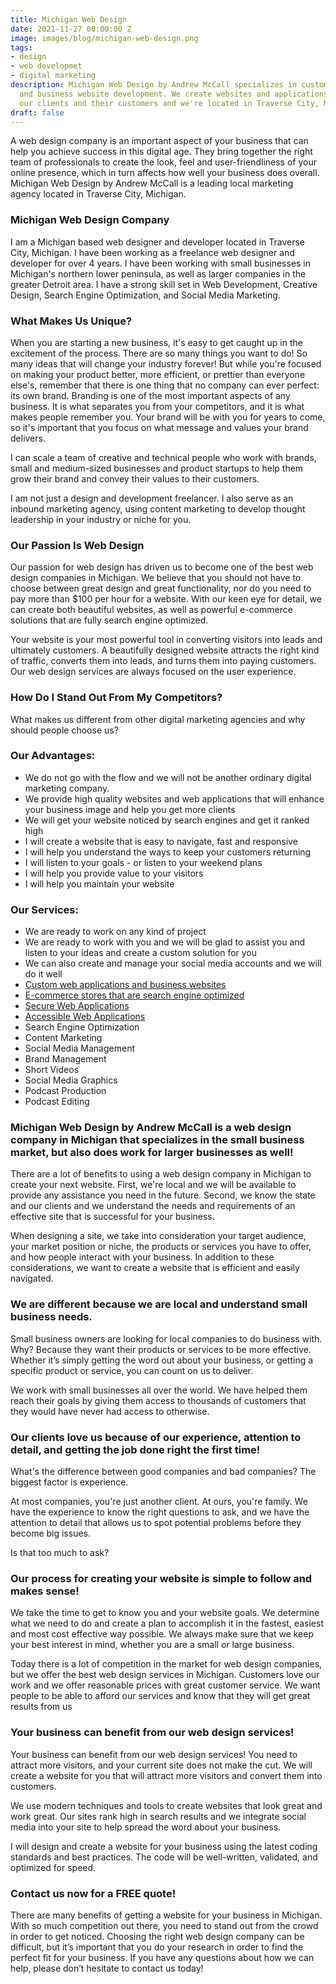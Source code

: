```yaml
---
title: Michigan Web Design
date: 2021-11-27 00:00:00 Z
image: images/blog/michigan-web-design.png
tags:
- design
- web developmet
- digital marketing
description: Michigan Web Design by Andrew McCall specializes in custom web application
  and business website development. We create websites and applications that help
  our clients and their customers and we're located in Traverse City, Michigan.
draft: false
---
```


A web design company is an important aspect of your business that can help you achieve success in this digital age. They bring together the right team of professionals to create the look, feel and user-friendliness of your online presence, which in turn affects how well your business does overall. Michigan Web Design by Andrew McCall is a leading local marketing agency located in Traverse City, Michigan.

### Michigan Web Design Company

I am a Michigan based web designer and developer located in Traverse City, Michigan. I have been working as a freelance web designer and developer for over 4 years. I have been working with small businesses in Michigan's northern lower peninsula, as well as larger companies in the greater Detroit area. I have a strong skill set in Web Development, Creative Design, Search Engine Optimization, and Social Media Marketing.

### What Makes Us Unique?

When you are starting a new business, it's easy to get caught up in the excitement of the process. There are so many things you want to do! So many ideas that will change your industry forever! But while you're focused on making your product better, more efficient, or prettier than everyone else's, remember that there is one thing that no company can ever perfect: its own brand. Branding is one of the most important aspects of any business. It is what separates you from your competitors, and it is what makes people remember you. Your brand will be with you for years to come, so it's important that you focus on what message and values your brand delivers.

I can scale a team of creative and technical people who work with brands, small and medium-sized businesses and product startups to help them grow their brand and convey their values to their customers.

I am not just a design and development freelancer. I also serve as an inbound marketing agency, using content marketing to develop thought leadership in your industry or niche for you.

### Our Passion Is Web Design

Our passion for web design has driven us to become one of the best web design companies in Michigan. We believe that you should not have to choose between great design and great functionality, nor do you need to pay more than $100 per hour for a website. With our keen eye for detail, we can create both beautiful websites, as well as powerful e-commerce solutions that are fully search engine optimized.

Your website is your most powerful tool in converting visitors into leads and ultimately customers. A beautifully designed website attracts the right kind of traffic, converts them into leads, and turns them into paying customers. Our web design services are always focused on the user experience.

### How Do I Stand Out From My Competitors?

What makes us different from other digital marketing agencies and why should people choose us?

### Our Advantages:
- We do not go with the flow and we will not be another ordinary digital marketing company.
- We provide high quality websites and web applications that will enhance your business image and help you get more clients
- We will get your website noticed by search engines and get it ranked high
- I will create a website that is easy to navigate, fast and responsive
- I will help you understand the ways to keep your customers returning
- I will listen to your goals - or listen to your weekend plans
- I will help you provide value to your visitors
- I will help you maintain your website

### Our Services:
- We are ready to work on any kind of project
- We are ready to work with you and we will be glad to assist you and listen to your ideas and create a custom solution for you
- We can also create and manage your social media accounts and we will do it well
- [Custom web applications and business websites](https://andrew-mccall.com/services/web-development-traverse-city/)
- [E-commerce stores that are search engine optimized](https://andrew-mccall.com/services/web-development-traverse-city/)
- [Secure Web Applications](https://andrew-mccall.com/services/web-development-traverse-city/)
- [Accessible Web Applications](https://andrew-mccall.com/services/web-development-traverse-city/)
- Search Engine Optimization
- Content Marketing
- Social Media Management
- Brand Management
- Short Videos
- Social Media Graphics
- Podcast Production
- Podcast Editing

### Michigan Web Design by Andrew McCall is a web design company in Michigan that specializes in the small business market, but also does work for larger businesses as well!

There are a lot of benefits to using a web design company in Michigan to create your next website. First, we're local and we will be available to provide any assistance you need in the future. Second, we know the state and our clients and we understand the needs and requirements of an effective site that is successful for your business.

When designing a site, we take into consideration your target audience, your market position or niche, the products or services you have to offer, and how people interact with your business. In addition to these considerations, we want to create a website that is efficient and easily navigated.

### We are different because we are local and understand small business needs.

Small business owners are looking for local companies to do business with. Why? Because they want their products or services to be more effective. Whether it’s simply getting the word out about your business, or getting a specific product or service, you can count on us to deliver.

We work with small businesses all over the world. We have helped them reach their goals by giving them access to thousands of customers that they would have never had access to otherwise.

### Our clients love us because of our experience, attention to detail, and getting the job done right the first time!

What's the difference between good companies and bad companies? The biggest factor is experience.

At most companies, you're just another client. At ours, you're family. We have the experience to know the right questions to ask, and we have the attention to detail that allows us to spot potential problems before they become big issues.

Is that too much to ask?

### Our process for creating your website is simple to follow and makes sense!

We take the time to get to know you and your website goals. We determine what we need to do and create a plan to accomplish it in the fastest, easiest and most cost effective way possible. We always make sure that we keep your best interest in mind, whether you are a small or large business.

Today there is a lot of competition in the market for web design companies, but we offer the best web design services in Michigan. Customers love our work and we offer reasonable prices with great customer service. We want people to be able to afford our services and know that they will get great results from us

### Your business can benefit from our web design services!

Your business can benefit from our web design services! You need to attract more visitors, and your current site does not make the cut. We will create a website for you that will attract more visitors and convert them into customers.

We use modern techniques and tools to create websites that look great and work great. Our sites rank high in search results and we integrate social media into your site to help spread the word about your business.

I will design and create a website for your business using the latest coding standards and best practices. The code will be well-written, validated, and optimized for speed.

### Contact us now for a FREE quote!

There are many benefits of getting a website for your business in Michigan. With so much competition out there, you need to stand out from the crowd in order to get noticed. Choosing the right web design company can be difficult, but it’s important that you do your research in order to find the perfect fit for your business. If you have any questions about how we can help, please don’t hesitate to contact us today!








